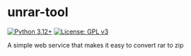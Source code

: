 # unrar-tool
[![Python 3.12+](https://upload.wikimedia.org/wikipedia/commons/5/50/Blue_Python_3.12%2B_Shield_Badge.svg)](https://www.python.org)
[![License: GPL v3](https://upload.wikimedia.org/wikipedia/commons/8/86/GPL_v3_Blue_Badge.svg)](https://www.gnu.org/licenses/gpl-3.0.en.html)

A simple web service that makes it easy to convert rar to zip